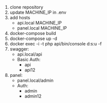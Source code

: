 1. clone repository
2. update MACHINE_IP in .env
3. add hosts
    - api.local MACHINE_IP
    - panel.local MACHINE_IP
4. docker-compose build
5. docker-compose up -d
6. docker exec -i -t php api/bin/console d:s:u -f
7. swagger:
    - api.local/api
    - Basic Auth:
        - api
        - api12
8. panel:
    - panel.local/admin
    - Auth:
        - admin
        - admin12